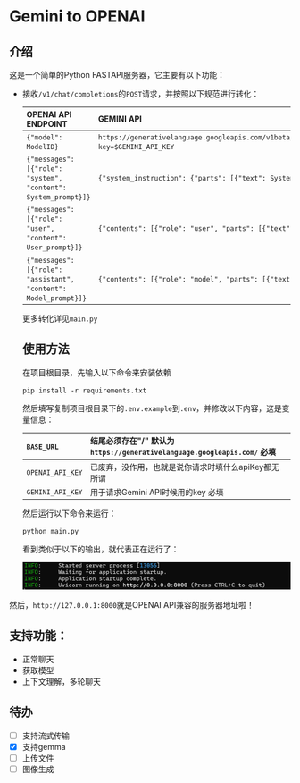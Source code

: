 # Gemini to OPENAI

## 介绍

这是一个简单的Python FASTAPI服务器，它主要有以下功能：

- 接收`/v1/chat/completions`的`POST`请求，并按照以下规范进行转化：

  | OPENAI API ENDPOINT                                          | GEMINI API                                                   |
  | ------------------------------------------------------------ | ------------------------------------------------------------ |
  | `{"model": ModelID}`                                         | `https://generativelanguage.googleapis.com/v1beta/models/ModelID:generateContent?key=$GEMINI_API_KEY` |
  | `{"messages": [{"role": "system", "content": System_prompt}]}` | `{"system_instruction": {"parts": [{"text": System_prompt}]}}` |
  | `{"messages": [{"role": "user", "content": User_prompt}]}`   | `{"contents": [{"role": "user", "parts": [{"text": User_prompt}]}]}` |
  | `{"messages": [{"role": "assistant", "content": Model_prompt}]}` | `{"contents": [{"role": "model", "parts": [{"text": User_prompt}]}]}` |

  更多转化详见`main.py`

  ## 使用方法

  在项目根目录，先输入以下命令来安装依赖

  ```shell
  pip install -r requirements.txt
  ```

  然后填写复制项目根目录下的`.env.example`到`.env`，并修改以下内容，这是变量信息：

  | `BASE_URL`       | 结尾必须存在"/" 默认为`https://generativelanguage.googleapis.com/` 必填 |
  | ---------------- | ------------------------------------------------------------ |
  | `OPENAI_API_KEY` | 已废弃，没作用，也就是说你请求时填什么apiKey都无所谓         |
  | `GEMINI_API_KEY` | 用于请求Gemini API时候用的key 必填                           |

  然后运行以下命令来运行：

  ```shell
  python main.py
  ```

  看到类似于以下的输出，就代表正在运行了：

  ![image-20250729210530833](image/image-20250729210530833.png)

然后，`http://127.0.0.1:8000`就是OPENAI API兼容的服务器地址啦！

## 支持功能：

- 正常聊天
- 获取模型
- 上下文理解，多轮聊天

## 待办

- [ ] 支持流式传输
- [x] 支持gemma
- [ ] 上传文件
- [ ] 图像生成
